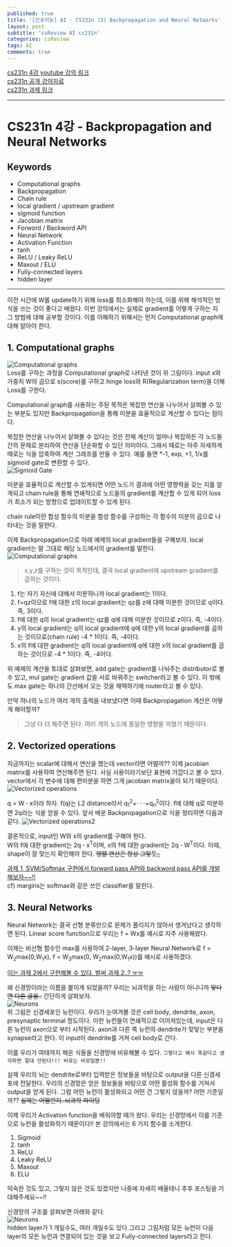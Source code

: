 ```yaml
---
published: true
title: '[인공지능] AI - CS231n (3) Backpropagation and Neural Networks'
layout: post
subtitle: 'csReview AI cs231n'
categories: csReview
tags: AI
comments: true
---
```


[cs231n 4강 youtube 강의 링크](https://www.youtube.com/watch?v=d14TUNcbn1k&list=PLC1qU-LWwrF64f4QKQT-Vg5Wr4qEE1Zxk&index=4)  
[cs231n 공개 강의자료](http://cs231n.stanford.edu/slides/)  
[cs231n 과제 링크](https://cs231n.github.io/assignments2021/assignment1/#setup)  

---
# CS231n 4강 - Backpropagation and Neural Networks

## Keywords
- Computational graphs
- Backpropagation
- Chain rule
- local gradient / upstream gradient
- sigmoid function
- Jacobian matrix
- Forword / Backword API
- Neural Network
- Activation Function
- tanh
- ReLU / Leaky ReLU
- Maxout / ELU
- Fully-connected layers
- hidden layer


---

이전 시간에 W를 update하기 위해 loss를 최소화해야 하는데, 이를 위해 해석적인 방식을 쓰는 것이 좋다고 배웠다. 이번 강의에서는 실제로 gradient를 어떻게 구하는 지 그 방법에 대해 공부할 것이다. 이를 이해하기 위해서는 먼저 Computational graph에 대해 알아야 한다.

## 1. Computational graphs
![Computational graphs](https://sundongkim-dev.github.io/assets/img/AI/Computational-Graph.png)  
Loss를 구하는 과정을 Computational graph로 나타낸 것이 위 그림이다. input x와 가중치 W의 곱으로 s(score)를 구하고 hinge loss와 R(Regularization term)을 더해 Loss를 구한다.

Computational graph를 사용하는 주된 목적은 복잡한 연산을 나누어서 살펴볼 수 있는 부분도 있지만 Backpropagation을 통해 미분을 효율적으로 계산할 수 있다는 점이다.

복잡한 연산을 나누어서 살펴볼 수 있다는 것은 전체 계산이 얼마나 복잡하든 각 노드들 간의 문제로 분리하여 연산을 단순화할 수 있단 의미이다. 그래서 때로는 아주 자세하게 때로는 식을 압축하여 계산 그래프를 만들 수 있다. 예를 들면 *-1, exp, +1, 1/x를 sigmoid gate로 변환할 수 있다.  
![Sigmoid Gate](https://sundongkim-dev.github.io/assets/img/AI/Sigmoid-Gate.png)

미분을 효율적으로 계산할 수 있게되면 어떤 노드가 결과에 어떤 영향력을 갖는 지를 알게되고 chain rule을 통해 연쇄적으로 노드들의 gradient를 계산할 수 있게 되어 loss가 최소가 되는 방향으로 업데이트할 수 있게 된다.

chain rule이란 합성 함수의 미분을 함성 함수를 구성하는 각 함수의 미분의 곱으로 나타내는 것을 말한다.

이제 Backpropagation으로 아래 예제의 local gradient들을 구해보자. local gradient는 말 그대로 해당 노드에서의 gradient를 말한다.  
![Computational graphs](https://sundongkim-dev.github.io/assets/img/AI/Backpropagation-Example.png)
> x,y,z를 구하는 것이 목적인데, 결국 local gradient에 upstream gradient를 곱하는 것이다.
1. f는 자기 자신에 대해서 미분하니까 local gradient는 1이다.
2. f=qz이므로 f에 대한 z의 local gradient는 qz를 z에 대해 미분한 것이므로 q이다. 즉, 3이다.
3. f에 대한 q의 local gradient는 qz를 q에 대해 미분한 것이므로 z이다. 즉, -4이다.
4. y의 local gradient는 q의 local gradient에 q에 대한 y의 local gradient를 곱하는 것이므로(chain rule) -4 * 1이다. 즉, -4이다.
5. x의 f에 대한 gradient는 q의 local gradient에 q에 대한 x의 local gradient를 곱하는 것이므로 -4 * 1이다. 즉, -4이다.

위 예제의 계산을 토대로 살펴보면, add gate는 gradient를 나눠주는 distributor로 볼 수 있고, mul gate는 gradient 값을 서로 바꿔주는 switcher라고 볼 수 있다. 이 밖에도 max gate는 하나의 간선에서 오는 것을 채택하기에 router라고 볼 수 있다.

만약 하나의 노드가 여러 개의 출력을 내보냈다면 이때 Backpropagation 계산은 어떻게 해야할까?
> 그냥 다 더 해주면 된다. 여러 개의 노드에 동일한 영향을 끼쳤기 때문이다.

## 2. Vectorized operations
지금까지는 scalar에 대해서 연산을 했는데 vector라면 어떨까?? 이제 jacobian matrix를 사용하여 연산해주면 된다. 사실 사용이라기보단 표현에 가깝다고 볼 수 있다. vector에서 각 변수에 대해 편미분을 하면 그게 jacobian matrix꼴이 되기 때문이다.  
![Vectorized operations](https://sundongkim-dev.github.io/assets/img/AI/Vectorized-Example.png)

q = W **·** x이라 하자. f(q)는 L2 distance라서 q<sub>1</sub><sup>2</sup>+· · ·+q<sub>n</sub><sup>2</sup>이다. f에 대해 q로 미분하면 2q라는 식을 얻을 수 있다.
앞서 배운 Backpropagation으로 식을 정리하면 다음과 같다.
![Vectorized operations2](https://sundongkim-dev.github.io/assets/img/AI/Backpropagation-Vectorized.png)  

결론적으로, input인 W와 x의 gradient를 구해야 한다.  
W의 f에 대한 gradient는 2q **·** x<sup>T</sup>이며, x의 f에 대한 gradient는 2q **·** W<sup>T</sup>이다.
이때, shape이 잘 맞는지 확인해야 한다. ~~행렬 연산은 항상 그렇듯,,~~

[과제 1, SVM/Softmax 구현에서 forward pass API와 backword pass API를 개발해보자~~!!](http://aikorea.org/cs231n/assignments2016/assignment1/)  
cf) margins는 softmax와 같은 쓰인 classifier를 말한다.

## 3. Neural Networks
Neural Network는 결국 선형 분류만으로 문제가 풀리지가 않아서 생겨났다고 생각하면 된다. Linear score function으로 우리는 f = Wx를 예시로 자주 사용해왔다.

이제는 비선형 함수인 max를 사용하여 2-layer, 3-layer Neural Network로 f = W<sub>2</sub>max(0,W<sub>1</sub>x), f = W<sub>3</sub>max(0, W<sub>2</sub>max(0,W<sub>1</sub>x))를 예시로 사용하겠다.

[이는 과제 2에서 구현해볼 수 있다. 벌써 과제 2..? ㅠㅠ](http://aikorea.org/cs231n/assignments2016/assignment2/)

왜 신경망이라는 이름을 붙이게 되었을까? 우리는 뇌과학을 하는 사람이 아니니까 ~~맞다면 다른 글을..~~ 간단하게 살펴보자.  
![Neurons](https://sundongkim-dev.github.io/assets/img/AI/Neural-Networks.png)  
위 그림은 신경세포인 뉴런이다. 우리가 눈여겨볼 것은 cell body, dendrite, axon, presynaptic terminal 정도이다. 이런 뉴런들이 연쇄적으로 이어져있는데, input은 다른 뉴런의 axon으로 부터 시작된다. axon과 다른 쪽 뉴런의 dendrite가 맞닿는 부분을 synapse라고 한다. 이 input이 dendrite를 거쳐 cell body로 간다.

이를 우리가 여태까지 해온 식들을 신경망에 비유해볼 수 있다. ```그렇다고 해서 똑같다고 생각하면 절대 안된다!!! 비유는 비유일뿐!!```

실제 우리의 뇌는 dendrite로부터 입력받은 정보들을 바탕으로 output을 다른 신경세포에 전달한다. 우리의 신경망은 얻은 정보들을 바탕으로 어떤 활성화 함수를 거쳐서 output을 얻게 된다. 그럼 어떤 뉴런이 활성화되고 어떤 건 그렇지 않을까? 어떤 기준일까?? ~~실제는 어떨런지..뇌과학 파이팅~~

이제 우리가 Activation function을 배워야할 때가 왔다. 우리는 신경망에서 이를 기준으로 뉴런을 활성화하기 때문이다!!
본 강의에서는 6 가지 함수를 소개한다.

1. Sigmoid
2. tanh
3. ReLU
4. Leaky ReLU
5. Maxout
6. ELU  

익숙한 것도 있고, 그렇지 않은 것도 있겠지만 나중에 자세히 배울테니 추후 포스팅을 기대해주세요~~!!

신경망의 구조를 살펴보면 아래와 같다.  
![Neurons](https://sundongkim-dev.github.io/assets/img/AI/Neural-Networks-Architecture.png)  
hidden layer가 1 개일수도, 여러 개일수도 있다.그리고 그림처럼 모든 뉴런이 다음 layer의 모든 뉴런과 연결되어 있는 것을 보고 Fully-connected layers라고 한다.
